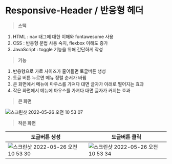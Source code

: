 # Responsive-Header / 반응형 헤더
> **스택**
1. HTML : nav 태그에 대한 이해와 fontawesome 사용
2. CSS : 반응형 문법 사용 숙지, flexbox 이해도 증가
3. JavaScript : toggle 기능을 위해 간단하게 작성

> **기능**
1. 반응형으로 가로 사이즈가 줄어들면 토글버튼 생성
2. 토글 버튼 누르면 메뉴 정렬 순서가 바뀜
3. 큰 화면에서 메뉴에 마우스를 가져다 대면 글자가 아래로 떨어지는 효과
4. 작은 화면에서 메뉴에 마우스를 가져다 대면 글자가 커지는 효과

> **큰 화면**

![스크린샷 2022-05-26 오전 10 53 07](https://user-images.githubusercontent.com/68316994/173470270-06e5e24f-2fa3-498a-874f-41ef531a3001.png)
> **작은 화면**

|토글버튼 생성|토글버튼 클릭|
|--|--|
|![스크린샷 2022-05-26 오전 10 53 30](https://user-images.githubusercontent.com/68316994/173471580-6bbd4086-3d16-417c-a333-9846e6149b53.png)|![스크린샷 2022-05-26 오전 10 53 34](https://user-images.githubusercontent.com/68316994/173472162-39d5a4c9-b848-4339-b947-f0d6c28337e5.png)|
